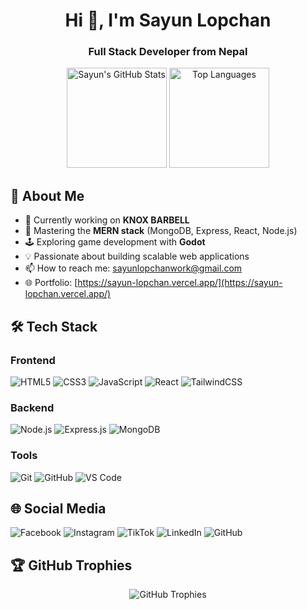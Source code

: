 <h1 align="center">Hi 👋, I'm Sayun Lopchan</h1>
<h3 align="center">Full Stack Developer from Nepal</h3>

<p align="center">
  <a href="https://github.com/readme/stats"><img alt="Sayun's GitHub Stats" src="https://github-readme-stats.vercel.app/api?username=sayunlopchan&show_icons=true&theme=radical" height="160"/></a>
  <a href="https://github.com/readme/stats"><img alt="Top Languages" src="https://github-readme-stats.vercel.app/api/top-langs/?username=sayunlopchan&layout=compact&theme=radical" height="160"/></a>
</p>

## 🚀 About Me

- 🔭 Currently working on **KNOX BARBELL**
- 🌱 Mastering the **MERN stack** (MongoDB, Express, React, Node.js)
- 🕹️ Exploring game development with **Godot**
- 💡 Passionate about building scalable web applications
- 📫 How to reach me: sayunlopchanwork@gmail.com
- 🌐 Portfolio: [https://sayun-lopchan.vercel.app/](https://sayun-lopchan.vercel.app/)

## 🛠 Tech Stack

### Frontend
![HTML5](https://img.shields.io/badge/html5-%23E34F26.svg?style=for-the-badge&logo=html5&logoColor=white)
![CSS3](https://img.shields.io/badge/css3-%231572B6.svg?style=for-the-badge&logo=css3&logoColor=white)
![JavaScript](https://img.shields.io/badge/javascript-%23323330.svg?style=for-the-badge&logo=javascript&logoColor=%23F7DF1E)
![React](https://img.shields.io/badge/react-%2320232a.svg?style=for-the-badge&logo=react&logoColor=%2361DAFB)
![TailwindCSS](https://img.shields.io/badge/tailwindcss-%2338B2AC.svg?style=for-the-badge&logo=tailwind-css&logoColor=white)

### Backend
![Node.js](https://img.shields.io/badge/node.js-6DA55F?style=for-the-badge&logo=node.js&logoColor=white)
![Express.js](https://img.shields.io/badge/express.js-%23404d59.svg?style=for-the-badge&logo=express&logoColor=%2361DAFB)
![MongoDB](https://img.shields.io/badge/MongoDB-%234ea94b.svg?style=for-the-badge&logo=mongodb&logoColor=white)

### Tools
![Git](https://img.shields.io/badge/git-%23F05033.svg?style=for-the-badge&logo=git&logoColor=white)
![GitHub](https://img.shields.io/badge/github-%23121011.svg?style=for-the-badge&logo=github&logoColor=white)
![VS Code](https://img.shields.io/badge/VS%20Code-0078d7.svg?style=for-the-badge&logo=visual-studio-code&logoColor=white)

## 🌐 Social Media

<span style="display: inline-block;">
  <img src="https://img.shields.io/badge/Facebook-%231877F2.svg?style=for-the-badge&logo=Facebook&logoColor=white" alt="Facebook">
  <img src="https://img.shields.io/badge/Instagram-%23E4405F.svg?style=for-the-badge&logo=Instagram&logoColor=white" alt="Instagram">
  <img src="https://img.shields.io/badge/TikTok-%23000000.svg?style=for-the-badge&logo=TikTok&logoColor=white" alt="TikTok">
  <img src="https://img.shields.io/badge/linkedin-%230077B5.svg?style=for-the-badge&logo=linkedin&logoColor=white" alt="LinkedIn">
  <img src="https://img.shields.io/badge/github-%23121011.svg?style=for-the-badge&logo=github&logoColor=white" alt="GitHub">
</span>

## 🏆 GitHub Trophies

<p align="center">
  <img src="https://github-profile-trophy.vercel.app/?username=sayunlopchan&theme=radical&no-frame=true&no-bg=true&margin-w=4" alt="GitHub Trophies" />
</p>
